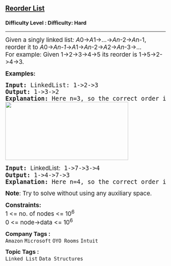 <h2><a href="https://www.geeksforgeeks.org/problems/reorder-list/1?page=1&difficulty=Hard&status=unsolved&sortBy=submissions">Reorder List</a></h2><h3>Difficulty Level : Difficulty: Hard</h3><hr><div class="problems_problem_content__Xm_eO"><p><span style="font-size: 14pt;">Given a singly linked list<em>: A</em>0→<em>A</em>1→...→<em>A</em><em>n</em>-2→<em>A</em>n-1, reorder it to <em>A</em>0→<em>A</em><em>n-1</em>→<em>A</em>1→<em>A</em><em>n</em>-2→<em>A</em>2→<em>A</em><em>n</em>-3→...</span><br><span style="font-size: 14pt;">For example: Given 1-&gt;2-&gt;3-&gt;4-&gt;5 its reorder is 1-&gt;5-&gt;2-&gt;4-&gt;3.</span></p>
<p><span style="font-size: 14pt;"><strong>Examples:</strong></span></p>
<pre><span style="font-size: 14pt;"><strong>Input: </strong>LinkedList: 1-&gt;2-&gt;3
<strong>Output: </strong>1-&gt;3-&gt;2
<strong>Explanation: </strong>Here n=3, so the correct order is<em> A</em>0→<em>A</em><em>2</em>→<em>A</em><em>1<br><img src="https://media.geeksforgeeks.org/img-practice/prod/addEditProblem/700138/Web/Other/blobid0_1722946913.png" width="386" height="182"></em></span></pre>
<pre><span style="font-size: 14pt;"><strong>Input: </strong><span style="font-size: 14pt; font-family: -apple-system, BlinkMacSystemFont, 'Segoe UI', Roboto, Oxygen, Ubuntu, Cantarell, 'Open Sans', 'Helvetica Neue', sans-serif;">LinkedList:</span> 1-&gt;7-&gt;3-&gt;4
<strong>Output: </strong>1-&gt;4-&gt;7-&gt;3
<strong>Explanation: </strong>Here n=4, so the correct order is<em> A</em>0→<em>A</em><em>3</em>→<em>A</em><em>1</em>→<em>A</em><em>2</em></span></pre>
<p><span style="font-size: 14pt;"><strong>Note</strong>: Try to solve without using any auxiliary space.</span></p>
<p><span style="font-size: 14pt;"><strong>Constraints:</strong></span><br><span style="font-size: 14pt;">1 &lt;= no. of nodes &lt;= 10<sup>6</sup></span><br><span style="font-size: 14pt;">0 &lt;= node-&gt;data &lt;= 10<sup>6</sup></span></p></div><p><span style=font-size:18px><strong>Company Tags : </strong><br><code>Amazon</code>&nbsp;<code>Microsoft</code>&nbsp;<code>OYO Rooms</code>&nbsp;<code>Intuit</code>&nbsp;<br><p><span style=font-size:18px><strong>Topic Tags : </strong><br><code>Linked List</code>&nbsp;<code>Data Structures</code>&nbsp;